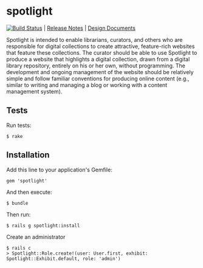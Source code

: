 spotlight
=========

[![Build Status](https://travis-ci.org/sul-dlss/spotlight.png?branch=master)](https://travis-ci.org/sul-dlss/spotlight) | [Release Notes](https://github.com/sul-dlss/spotlight/releases) | [Design Documents](https://github.com/sul-dlss/spotlight/releases/tag/v0.0.0)

Spotlight is intended to enable librarians, curators, and others who are responsible for digital collections to create attractive, feature-rich websites that feature these collections. The curator should be able to use Spotlight to produce a website that highlights a digital collection, drawn from a digital library repository, entirely on his or her own, without programming. The development and ongoing management of the website should be relatively simple and follow familiar conventions for producing online content (e.g., similar to writing and managing a blog or working with a content management system).

## Tests

Run tests:

```
$ rake
```

## Installation

Add this line to your application's Gemfile:

```
gem 'spotlight'
```

And then execute:

```
$ bundle
```

Then run:

```
$ rails g spotlight:install
```

Create an administrator
```
$ rails c
> Spotlight::Role.create!(user: User.first, exhibit: Spotlight::Exhibit.default, role: 'admin')
```
